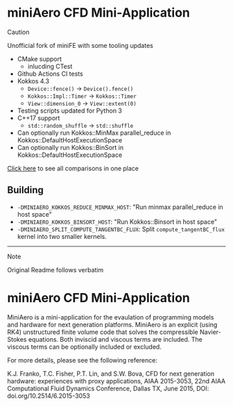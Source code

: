 # miniAero CFD Mini-Application

> [!CAUTION]
> Unofficial fork of miniFE with some tooling updates

* CMake support
  * inlucding CTest
* Github Actions CI tests
* Kokkos 4.3
  * `Device::fence()` -> `Device().fence()`
  * `Kokkos::Impl::Timer` -> `Kokkos::Timer`
  * `View::dimension_0` -> `View::extent(0)`
* Testing scripts updated for Python 3
* C++17 support
  * `std::random_shuffle` -> `std::shuffle`
* Can optionally run Kokkos::MinMax parallel_reduce in Kokkos::DefaultHostExecutionSpace
* Can optionally run Kokkos::BinSort in Kokkos::DefaultHostExecutionSpace

[Click here](https://github.com/Mantevo/miniAero/compare/master..cwpearson:miniAero:master) to see all comparisons in one place

## Building

* `-DMINIAERO_KOKKOS_REDUCE_MINMAX_HOST`: "Run minmax parallel_reduce in host space"
* `-DMINIAERO_KOKKOS_BINSORT_HOST`: "Run Kokkos::Binsort in host space"
* `-DMINIAERO_SPLIT_COMPUTE_TANGENTBC_FLUX`: Split `compute_tangentBC_flux` kernel into two smaller kernels.

<hr>

> [!NOTE]  
> Original Readme follows verbatim

# miniAero CFD Mini-Application

MiniAero is a mini-application for the evaulation of programming models and hardware for next generation platforms. MiniAero is an explicit (using RK4) unstructured finite volume code that solves the compressible Navier-Stokes equations. Both inviscid and viscous terms are included. The viscous terms can be optionally included or excluded.

For more details, please see the following reference:

K.J. Franko, T.C. Fisher, P.T. Lin, and S.W. Bova, CFD for next generation hardware: experiences with proxy applications, AIAA 2015-3053, 22nd AIAA Computational Fluid Dynamics Conference, Dallas TX, June 2015, DOI: doi.org/10.2514/6.2015-3053
